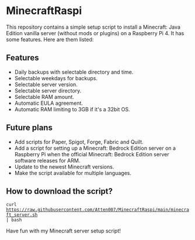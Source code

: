 # MinecraftRaspi
This repository contains a simple setup script to install a Minecraft: Java Edition vanilla server (without mods or plugins) on a Raspberry Pi 4. It has some features. Here are them listed:

## Features
* Daily backups with selectable directory and time.
* Selectable weekdays for backups.
* Selectable server version.
* Selectable server directory.
* Selectable RAM amount.
* Automatic EULA agreement.
* Automatic RAM limiting to 3GB if it's a 32bit OS.

## Future plans
* Add scripts for Paper, Spigot, Forge, Fabric and Quilt.
* Add a script for setting up a Minecraft: Bedrock Edition server on a Raspberry Pi when the official Minecraft: Bedrock Edition server software releases for ARM.
* Update to the newest Minecraft versions.
* Make the script available for multiple languages.

## How to download the script?
<code>curl https://raw.githubusercontent.com/Atten007/MinecraftRaspi/main/minecraft_server.sh | bash</code>

Have fun with my Minecraft server setup script!
